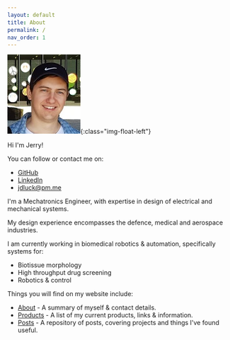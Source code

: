 ```yaml
---
layout: default
title: About
permalink: /
nav_order: 1
---
```


![JDLuck-Headshot](images/headshot.png){:class="img-float-left"}


Hi I'm Jerry!

You can follow or contact me on:

- [GitHub](https://github.com/JDLuck)
- [LinkedIn](https://www.linkedin.com/in/jdluck/)
- [jdluck@pm.me](mailto:jdluck@pm.me)

I'm a Mechatronics Engineer, with expertise in design of electrical and mechanical systems.

My design experience encompasses the defence, medical and aerospace industries.

I am currently working in biomedical robotics & automation, specifically systems for:
- Biotissue morphology 
- High throughput drug screening
- Robotics & control

Things you will find on my website include:
- [About](/) - A summary of myself & contact details.
- [Products](/products/) - A list of my current products, links & information.
- [Posts](/posts/) - A repository of posts, covering projects and things I've found useful.